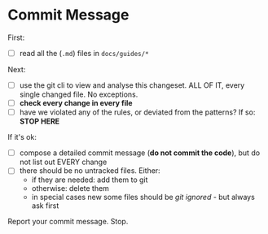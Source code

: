 # Commit Message

First:
- [ ] read all the (`.md`) files in `docs/guides/*`

Next:
- [ ] use the git cli to view and analyse this changeset. ALL OF IT, every single changed file. No exceptions.
- [ ] **check every change in every file**
- [ ] have we violated any of the rules, or deviated from the patterns? If so: **STOP HERE**

If it's ok:
- [ ] compose a detailed commit message (**do not commit the code**), but do not list out EVERY change
- [ ] there should be no untracked files. Either:
    - if they are needed: add them to git
    - otherwise: delete them
    - in special cases new some files should be _git ignored_ - but always ask first

Report your commit message. Stop.